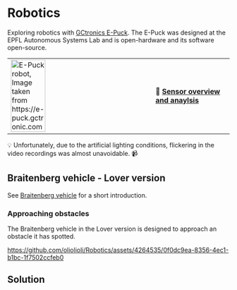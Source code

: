 # Robotics #
Exploring robotics with [GCtronics E-Puck](https://www.epfl.ch/labs/mobots/robots-technologies/e-puck2).
The E-Puck was designed at the EPFL Autonomous Systems Lab and is open-hardware and its software open-source.

<table>
  <tr>
    <td><img src="https://github.com/oliolioli/Robotics/assets/4264535/20e8ebbf-b4f4-4f52-a3ea-d492a5e463fd" alt="E-Puck robot, Image taken from https://e-puck.gctronic.com" width="50%" height="50%">
</td><td><b>🚩 <a href="https://github.com/oliolioli/Robotics/blob/main/Sensors.md">Sensor overview and anaylsis</a></b></td>
  </tr>
</table>

💡 Unfortunately, due to the artificial lighting conditions, flickering in the video recordings was almost unavoidable. 📹

## Braitenberg vehicle - Lover version ##

See [Braitenberg vehicle](https://en.wikipedia.org/wiki/Braitenberg_vehicle) for a short introduction.

### Approaching obstacles ###

The Braitenberg vehicle in the Lover version is designed to approach an obstacle it has spotted.

https://github.com/oliolioli/Robotics/assets/4264535/0f0dc9ea-8356-4ec1-b1bc-1f7502ccfeb0





## Solution ##
